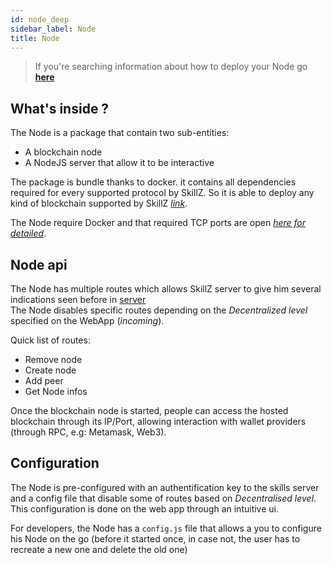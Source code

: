 ```yaml
---
id: node_deep
sidebar_label: Node
title: Node
---
```


> If you're searching information about how to deploy your Node go [__here__](Node.md#launching-your-node)

## What's inside ?

The Node is a package that contain two sub-entities:
- A blockchain node
- A NodeJS server that allow it to be interactive

The package is bundle thanks to docker. it contains all dependencies required for every supported protocol by SkillZ.
So it is able to deploy any kind of blockchain supported by SkillZ [_link_](GlobalUnderstanding.md#supported-protocol).

The Node require Docker and that required TCP ports are open [_here for detailed_](Node.md#launching-your-node).

## Node api

The Node has multiple routes which allows SkillZ server to give him several indications seen before in [server](Server.md)<br>
The Node disables specific routes depending on the _Decentralized level_ specified on the WebApp (_incoming_). <br>

Quick list of routes:
- Remove node
- Create node
- Add peer
- Get Node infos

Once the blockchain node is started, people can access the hosted blockchain through its IP/Port, allowing interaction with wallet providers (through RPC, e.g: Metamask, Web3).

## Configuration

The Node is pre-configured with an authentification key to the skills server and a config file that disable some of routes based on _Decentralised level_. This configuration is done on the web app through an intuitive ui.

For developers, the Node has a `config.js` file that allows a you to configure his Node on the go (before it started once, in case not, the user has to recreate a new one and delete the old one)
